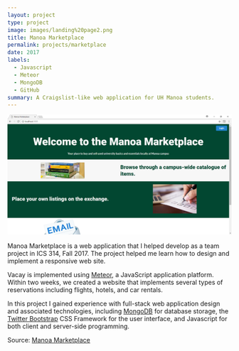 ```yaml
---
layout: project
type: project
image: images/landing%20page2.png
title: Manoa Marketplace
permalink: projects/marketplace
date: 2017
labels:
  - Javascript
  - Meteor
  - MongoDB
  - GitHub
summary: A Craigslist-like web application for UH Manoa students.
---
```


<img class="ui rounded image" src="../images/landing%20page.png">

Manoa Marketplace is a web application that I helped develop as a team project in ICS 314, Fall 2017. The project helped me learn how to design and implement a responsive web site.

Vacay is implemented using [Meteor](http://meteor.com), a JavaScript application platform. Within two weeks, we created a website that implements several types of reservations including flights, hotels, and car rentals.

In this project I gained experience with full-stack web application design and associated technologies, including [MongoDB](http://mongodb.com) for database storage, the [Twitter Bootstrap](http://getbootstrap.com/) CSS Framework for the user interface, and Javascript for both client and server-side programming. 
 
Source: <a href="https://github.com/manoa-marketplace"><i class="large github icon"></i>Manoa Marketplace</a>
